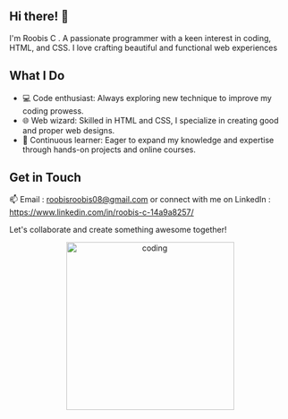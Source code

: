 ## Hi there! 👋


I'm   Roobis  C  .
A passionate programmer with a keen interest in coding, HTML, and CSS.
I love crafting beautiful and functional web experiences


## What I Do

- 💻 Code enthusiast: Always exploring new technique to  improve my coding prowess.
- 🌐 Web wizard:  Skilled in HTML and CSS, I specialize in creating  good and proper web designs.
- 🚀 Continuous learner: Eager to expand my knowledge and expertise through hands-on projects and online courses.
  

## Get in Touch


📫  Email : roobisroobis08@gmail.com  or connect with me on LinkedIn : https://www.linkedin.com/in/roobis-c-14a9a8257/

Let's collaborate and create something awesome together!
<p align="center"">
  <img src="https://github.com/user-attachments/assets/6e924257-c17f-4a29-9c97-d22220cfa432" alt="coding" height="300px">
</p>
<!---
Roobis-c/Roobis-c is a ✨ special ✨ repository because its `README.md` (this file) appears on your GitHub profile.
You can click the Preview link to take a look at your changes.
--->
